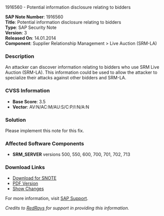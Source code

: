 1916560 - Potential information disclosure relating to bidders

**SAP Note Number**: 1916560  
**Title**: Potential information disclosure relating to bidders  
**Type**: SAP Security Note  
**Version**: 3  
**Released On**: 14.01.2014  
**Component**: Supplier Relationship Management > Live Auction (SRM-LA)

### Description
An attacker can discover information relating to bidders who use SRM Live Auction (SRM-LA). This information could be used to allow the attacker to specialize their attacks against other bidders and SRM-LA.

### CVSS Information
- **Base Score**: 3.5
- **Vector**: AV:N/AC:M/AU:S/C:P/I:N/A:N

### Solution
Please implement this note for this fix.

### Affected Software Components
- **SRM_SERVER** versions 500, 550, 600, 700, 701, 702, 713

### Download Links
- [Download for SNOTE](https://notesdownloads.sap.com/note/0040000011317212017)
- [PDF Version](https://userapps.support.sap.com/sap/support/sfm/notes/print/0001916560?language=en-US&token=EA487CA2F2B2D9B4D80D3633C9BA6BA0)
- [Show Changes](https://me.sap.com/notesLatestChanges/0001916560/E/diff)

For more information, visit [SAP Support](https://me.sap.com/).

*Credits to [RedRays](https://redrays.io) for support in providing this information.*